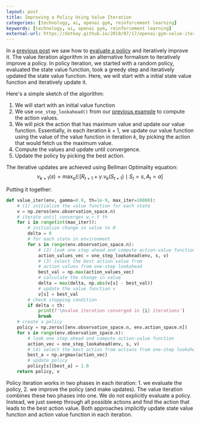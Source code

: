 ```yaml
---
layout: post
title: Improving a Policy Using Value Iteration
categories: [technology, ai, openai gym, reinforcement learning]
keywords: [technology, ai, openai gym, reinforcement learning]
external-url: https://dotkay.github.io/2019/07/17/openai-gym-value-iter
---
```


In a [previous post](https://dotkay.github.io/2019/06/17/openai-gym-policy-iter) we saw how to [evaluate a policy](https://dotkay.github.io/2019/06/04/openai-gym-policy-eval) and iteratively improve it. The value iteration algorithm in an alternative formalism to iteratively improve a policy. In policy iteration, we started with a random policy, evaluated the state value function, took a greedy step and iteratively updated the state value function. Here, we will start with a initial state value function and iteratively update it. 

Here's a simple sketch of the algorithm:

1. We will start with an initial value function
2. We use `one_step_lookahead()` from our [previous example](https://dotkay.github.io/2019/06/17/openai-gym-policy-iter) to compute the action values. 
3. We will pick the action that has maximum value and update our value function. Essentially, in each iteration $k+1$, we update our value function using the value of the value function in iteration $k$, by picking the action that would fetch us the maximum value.  
4. Compute the values and update until convergence.
5. Update the policy by picking the best action.

The iterative updates are achieved using Bellman Optimality equation:
$$
v_{k+1}(s) = \max_{a} \mathbb{E}[R_{t+1} + \gamma . v_k(S_{t+1}) \mid S_t = s, A_t = a]
$$


Putting it together:

```python
def value_iter(env, gamma=0.9, th=1e-9, max_iter=10000):
    # (1) initialize the value function for each state
    v = np.zeros(env.observation_space.n)
    # iterate until converges w.r.t th
    for i in range(int(max_iter)):
        # initialize change in value to 0
        delta = 0
        # for each state in environment 
        for s in range(env.observation_space.n):
            # (2) look one step ahead and compute action-value function
            action_values_vec = one_step_lookahead(env, s, v)
            # (3) select the best action value from 
            # action values from one-step lookahead
            best_val = np.max(action_values_vec)
            # calculate the change in value
            delta = max(delta, np.abs(v[s] - best_val))
            # update the value function v
            v[s] = best_val
        # check stopping condition
        if delta < th:
            print(f'\nvalue iteration converged in {i} iterations')
            break
    # create a policy 
    policy = np.zeros([env.observation_space.n, env.action_space.n])
    for s in range(env.observation_space.n):
        # look one step ahead and compute action-value function
        action_vec = one_step_lookahead(env, s, v)
        # (4) select the best action from actions from one-step lookahead
        best_a = np.argmax(action_vec)
        # update policy
        policy[s][best_a] = 1.0
    return policy, v
```


Policy iteration works in two phases in each iteration: 1. we evaluate the policy, 2. we improve the policy (and make updates). The value iteration combines these two phases into one. We do not explicitly evaluate a policy. Instead, we just sweep through all possible actions and find the action that leads to the best action value. Both approaches implicitly update state value function and action value function in each iteration.
